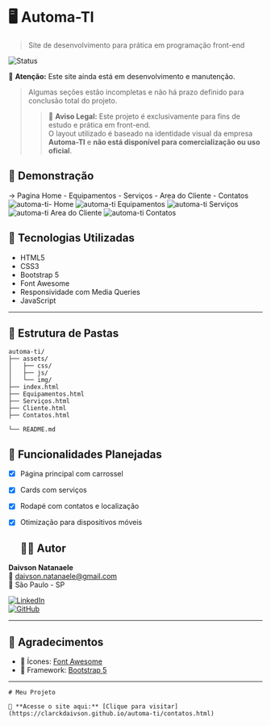 # 🖥️ Automa-TI


> Site de desenvolvimento para prática em programação front-end

![Status](https://img.shields.io/badge/status-em%20desenvolvimento-yellow)


 🚧 **Atenção:** Este site ainda está em desenvolvimento e manutenção.  
> Algumas seções estão incompletas e não há prazo definido para conclusão total do projeto.
> > 🛑 **Aviso Legal:** Este projeto é exclusivamente para fins de estudo e prática em front-end.  
> O layout utilizado é baseado na identidade visual da empresa **Automa-TI** e **não está disponível para comercialização ou uso oficial**.


## 📸 Demonstração
-> Pagina Home - Equipamentos - Serviços - Area do Cliente - Contatos
![automa-ti- Home](https://github.com/ClarckDaivson/automa-ti/blob/main/assets/img/home.png)
![automa-ti Equipamentos](https://github.com/ClarckDaivson/automa-ti/blob/main/assets/img/equipamentos.png)
![automa-ti Serviços](https://github.com/ClarckDaivson/automa-ti/blob/main/assets/img/servicos.png)
![automa-ti Area do Cliente](https://github.com/ClarckDaivson/automa-ti/blob/main/assets/img/areacliente.png)
![automa-ti Contatos](https://github.com/ClarckDaivson/automa-ti/blob/main/assets/img/contatos.png)

## 🧩 Tecnologias Utilizadas

- HTML5
- CSS3
- Bootstrap 5
- Font Awesome
- Responsividade com Media Queries
- JavaScript

---

## 📁 Estrutura de Pastas

```plaintext
automa-ti/
├── assets/
│   ├── css/
│   ├── js/
│   └── img/
├── index.html
├── Equipamentos.html
├── Serviços.html
├── Cliente.html
├── Contatos.html

└── README.md
```


## 🚀 Funcionalidades Planejadas

- [x] Página principal com carrossel
- [x] Cards com serviços
- [x] Rodapé com contatos e localização
- [x] Otimização para dispositivos móveis

  ## 👨‍💻 Autor

**Daivson Natanaele**  
📧 daivson.natanaele@gmail.com  
📍 São Paulo - SP



[![LinkedIn](https://img.shields.io/badge/LinkedIn-Daivson%20Natanaele-blue?style=flat-square&logo=linkedin)](https://www.linkedin.com/in/daivson-natanaele-5834b745/l)  
[![GitHub](https://img.shields.io/badge/GitHub-daivsonnatanaele-000?style=flat-square&logo=github)](https://github.com/ClarckDaivson)

---

## 🙌 Agradecimentos


- 🎨 Ícones: [Font Awesome](https://fontawesome.com)
- 🧩 Framework: [Bootstrap 5](https://getbootstrap.com)

---


	# Meu Projeto

	🔗 **Acesse o site aqui:** [Clique para visitar](https://clarckdaivson.github.io/automa-ti/contatos.html)

